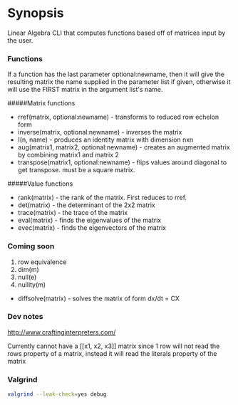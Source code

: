 # Synopsis

Linear Algebra CLI that computes functions based off of matrices input by the user.

### Functions
If a function has the last parameter optional:newname, then it will give the resulting matrix the name supplied in the parameter list if given, otherwise it will use the FIRST matrix in the argument list's name.  

#####Matrix functions
* rref(matrix, optional:newname) - transforms to reduced row echelon form
* inverse(matrix, optional:newname) - inverses the matrix
* I(n, name) - produces an identity matrix with dimension nxn
* aug(matrix1, matrix2, optional:newname) - creates an augmented matrix by combining matrix1 and matrix 2 
* transpose(matrix1, optional:newname) - flips values around diagonal to get transpose. must be a square matrix.

#####Value functions
* rank(matrix) - the rank of the matrix. First reduces to rref.
* det(matrix) - the determinant of the 2x2 matrix
* trace(matrix) - the trace of the matrix
* eval(matrix) - finds the eigenvalues of the matrix
* evec(matrix) - finds the eigenvectors of the matrix

### Coming soon
1. row equivalence
1. dim(m)
1. null(e)
1. nullity(m)
* diffsolve(matrix) - solves the matrix of form dx/dt = CX

### Dev notes
http://www.craftinginterpreters.com/

Currently cannot have a [[x1, x2, x3]] matrix since 1 row will not read the rows property of a matrix, instead it will read the literals property of the matrix

### Valgrind
```bash
valgrind --leak-check=yes debug
```
